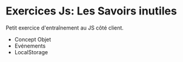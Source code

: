 # Exercices Js: Les Savoirs inutiles

Petit exercice d'entraînement au JS côté client.

* Concept Objet
* Evénements
* LocalStorage

